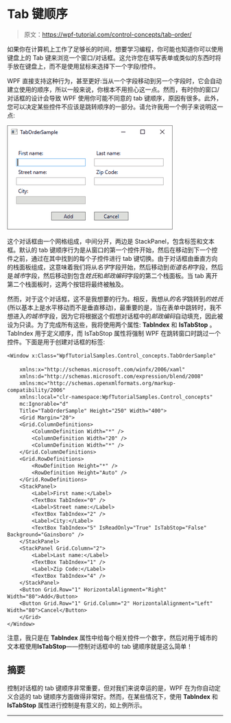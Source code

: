 # Tab 键顺序

> 原文：<https://wpf-tutorial.com/control-concepts/tab-order/>

如果你在计算机上工作了足够长的时间，想要学习编程，你可能也知道你可以使用键盘上的 Tab 键来浏览一个窗口/对话框。这允许您在填写表单或类似的东西时将手放在键盘上，而不是使用鼠标来选择下一个字段/控件。

WPF 直接支持这种行为，甚至更好:当从一个字段移动到另一个字段时，它会自动建立使用的顺序，所以一般来说，你根本不用担心这一点。然而，有时你的窗口/对话框的设计会导致 WPF 使用你可能不同意的 tab 键顺序，原因有很多。此外，您可以决定某些控件不应该是跳转顺序的一部分。请允许我用一个例子来说明这一点:

![](img/9750808dc634c584a97726e00e668720.png "Tab Order sample dialog")

这个对话框由一个网格组成，中间分开，两边是 StackPanel，包含标签和文本框。默认的 tab 键顺序行为是从窗口的第一个控件开始，然后在移动到下一个控件之前，通过在其中找到的每个子控件进行 tab 键切换。由于对话框由垂直方向的栈面板组成，这意味着我们将从*名字*字段开始，然后移动到*街道名称*字段，然后是*城市*字段，然后移动到包含*姓氏*和*邮政编码*字段的第二个栈面板。当 tab 离开第二个栈面板时，这两个按钮将最终被触及。

然而，对于这个对话框，这不是我想要的行为。相反，我想从*的名字*跳转到*的姓氏*(所以基本上是水平移动而不是垂直移动)，最重要的是，当在表单中跳转时，我不想进入*的城市*字段，因为它将根据这个假想对话框中的*邮政编码*自动填充，因此被设为只读。为了完成所有这些，我将使用两个属性: **TabIndex** 和 **IsTabStop** 。TabIndex 用于定义顺序，而 IsTabStop 属性将强制 WPF 在跳转窗口时跳过一个控件。下面是用于创建对话框的标签:

```
<Window x:Class="WpfTutorialSamples.Control_concepts.TabOrderSample"

    xmlns:x="http://schemas.microsoft.com/winfx/2006/xaml"
    xmlns:d="http://schemas.microsoft.com/expression/blend/2008"
    xmlns:mc="http://schemas.openxmlformats.org/markup-compatibility/2006"
    xmlns:local="clr-namespace:WpfTutorialSamples.Control_concepts"
    mc:Ignorable="d"
    Title="TabOrderSample" Height="250" Width="400">
    <Grid Margin="20">
    <Grid.ColumnDefinitions>
        <ColumnDefinition Width="*" />
        <ColumnDefinition Width="20" />
        <ColumnDefinition Width="*" />
    </Grid.ColumnDefinitions>
    <Grid.RowDefinitions>
        <RowDefinition Height="*" />
        <RowDefinition Height="Auto" />
    </Grid.RowDefinitions>
    <StackPanel>
        <Label>First name:</Label>
        <TextBox TabIndex="0" />
        <Label>Street name:</Label>
        <TextBox TabIndex="2" />
        <Label>City:</Label>
        <TextBox TabIndex="5" IsReadOnly="True" IsTabStop="False" Background="Gainsboro" />
    </StackPanel>
    <StackPanel Grid.Column="2">
        <Label>Last name:</Label>
        <TextBox TabIndex="1" />
        <Label>Zip Code:</Label>
        <TextBox TabIndex="4" />
    </StackPanel>
    <Button Grid.Row="1" HorizontalAlignment="Right" Width="80">Add</Button>
    <Button Grid.Row="1" Grid.Column="2" HorizontalAlignment="Left" Width="80">Cancel</Button>
    </Grid>
</Window>
```

<input type="hidden" name="IL_IN_ARTICLE">

注意，我只是在 **TabIndex** 属性中给每个相关控件一个数字，然后对用于城市的文本框使用**IsTabStop**——控制对话框中的 tab 键顺序就是这么简单！

## 摘要

控制对话框的 tab 键顺序非常重要，但对我们来说幸运的是，WPF 在为你自动定义合适的 tab 键顺序方面做得非常好。然而，在某些情况下，使用 **TabIndex** 和 **IsTabStop** 属性进行控制是有意义的，如上例所示。

* * *